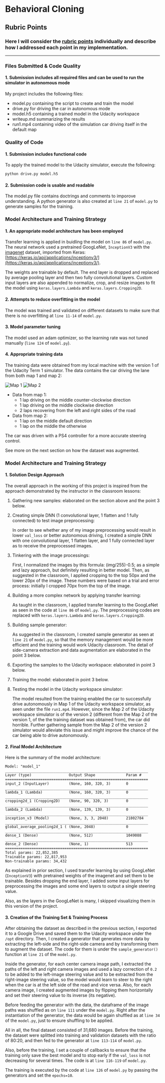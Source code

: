 # **Behavioral Cloning** 

## Rubric Points
### Here I will consider the [rubric points](https://review.udacity.com/#!/rubrics/432/view) individually and describe how I addressed each point in my implementation.  

---
### Files Submitted & Code Quality

#### 1. Submission includes all required files and can be used to run the simulator in autonomous mode

My project includes the following files:
* model.py containing the script to create and train the model
* drive.py for driving the car in autonomous mode
* model.h5 containing a trained model in the Udacity workspace
* writeup.md summarizing the results
* run1.mp4 containing video of the simulation car driving itself in the default map

### Quality of Code

#### 1. Submission includes functional code
To apply the trained model to the Udacity simulator, execute the following:
```sh
python drive.py model.h5
```

#### 2. Submission code is usable and readable

The model.py file contains doctrings and comments to imporove understanding. A python generator is also created at `line 21` of `model.py` to generate samples for the training.

### Model Architecture and Training Strategy

#### 1. An appropriate model architecture has been employed

Transfer learning is applied in buidling the model on `line 86` of `model.py`. The neural network used a pretrained GoogLeNet, `InceptionV3` with the [imagenet](https://www.kaggle.com/c/imagenet-object-localization-challenge) dataset, imported from Keras: [https://keras.io/api/applications/inceptionv3/](https://keras.io/api/applications/inceptionv3/).

The weights are trainable by default. The end layer is dropped and replaced by average pooling layer and then two fully convolutional layers. Custom input layers are also appended to normalize, crop, and resize images to fit the model using `keras.layers.Lambda` and `keras.layers.Cropping2D`.

#### 2. Attempts to reduce overfitting in the model

The model was trained and validated on different datasets to make sure that there is no overfitting at `line 11-14` of `model.py`.

#### 3. Model parameter tuning

The model used an adam optimizer, so the learning rate was not tuned manually (`line 124` of `model.py`).

#### 4. Appropriate training data

The training data were obtained from my local machine with the version 1 of the Udacity Term 1 simulator. The data contains the car driving the lane from both map 1 and map 2:

![Map 1](img/sim-1.png)
![Map 2](img/sim-2.png)

* Data from map 1:
  * 1 lap driving on the middle counter-clockwise direction
  * 1 lap driving on the middle clockwise direction
  * 2 laps recovering from the left and right sides of the road
* Data from map 2:
  * 1 lap on the middle default direction
  * 1 lap on the middle the otherwise
  
The car was driven with a PS4 controller for a more accurate steering control.

See more on the next section on how the dataset was augmented.

### Model Architecture and Training Strategy

#### 1. Solution Design Approach

The overall approach in the working of this project is inspired from the approach demonstrated by the instructor in the classroom lessons:
1. Gathering new samples: elaborated on the section above and the point 3 below.

2. Creating simple DNN (1 convolutional layer, 1 flatten and 1 fully connected) to test image preprocessing:
   
   In order to see whether any of my image preprocessing would result in lower `val_loss` or better autonomous driving, I created a simple DNN with one convolutional layer, 1 flatten layer, and 1 fully connected layer as to receive the preprocessed images.

3. Tinkering with the image processings:
   
   First, I normalized the images by this formula: (img/255)-0.5; as a simple and lazy approach, but definitely resulting in better model. Then, as suggested in the classroom, I applied cropping to the top 50px and the lower 20px of the image. These numbers were based on a trial and error process: initially I cropped 70px from the top of the image.

4. Building a more complex network by applying transfer learning:
   
   As taught in the classroom, I applied transfer learning to the GoogLeNet as seen in the code at `line 86` of `model.py`. The preprocessing codes are replaced with `keras.layers.Lambda` and `keras.layers.Cropping2D`.

5. Building sample generator:

   As suggested in the classroom, I created sample generator as seen at `line 21` of `model.py`, so that the memory management would be more efficient and the training would work Udacity classroom. The detail of side-camera extraction and data augmentation are elaborated in the point 3 below.
   
6. Exporting the samples to the Udacity workspace: elaborated in point 3 below.

7. Training the model: elaborated in point 3 below.

8. Testing the model in the Udacity workspace simulator:

   The model resulted from the training enabled the car to successfully drive autonomously in Map 1 of the Udacity workspace simulator, as seen under the file `run1.mp4`. However, since the Map 2 of the Udacity workspace simulator is of the version 2 (different from the Map 2 of the version 1, of the the training dataset was obtained from), the car did horrible. Further gathering sample from the Map 2 of the version 2 simulator would alleviate this issue and might improve the chance of the car being able to drive autonomously.

#### 2. Final Model Architecture

Here is the summary of the model architecture:

```shell
Model: "model_1"
_________________________________________________________________
Layer (type)                 Output Shape              Param #   
=================================================================
input_2 (InputLayer)         (None, 160, 320, 3)       0         
_________________________________________________________________
lambda_1 (Lambda)            (None, 160, 320, 3)       0         
_________________________________________________________________
cropping2d_1 (Cropping2D)    (None, 90, 320, 3)        0         
_________________________________________________________________
lambda_2 (Lambda)            (None, 139, 139, 3)       0         
_________________________________________________________________
inception_v3 (Model)         (None, 3, 3, 2048)        21802784  
_________________________________________________________________
global_average_pooling2d_1 ( (None, 2048)              0         
_________________________________________________________________
dense_1 (Dense)              (None, 512)               1049088   
_________________________________________________________________
dense_2 (Dense)              (None, 1)                 513       
=================================================================
Total params: 22,852,385
Trainable params: 22,817,953
Non-trainable params: 34,432
```

As explained in prior section, I used transfer learning by using GoogLeNet (`InceptionV3`) with pretrained weights of the imagenet and set them to be trainable. Besides dropping the end layer, I added some input layers for preprocessing the images and some end layers to output a single steering value.

Also, as the layers in the GoogLeNet is many, I skipped visualizing them in this version of the project.

#### 3. Creation of the Training Set & Training Process

After obtaining the dataset as described in the previous section, I exported it to a Google Drive and saved them to the Udacity workspace under the `/opt` directory. Then, I created a generator that generates more data by extracting the left-side and the right-side camera and by transforming them to augment the dataset. The code for them is under the `sample_generator()` function at `line 21` of the `model.py`.

Inside the generator, for each center camera image path, I extracted the paths of the left and right camera images and used a lazy correction of `0.2` to be added to the left-image steering value and to be extracted from the right-image steering value, so the model would learn to steer to the right when the car is at the left side of the road and vice versa. Also, for each camera image, I created augmented images by flipping them horizontally and set their steering value to its inverse (its negative).

Before feeding the generator with the data, the dataframe of the image paths was shuffled as on `line 111` under the `model.py`. Right after the instantiation of the generator, the data would be again shuffled as at `line 34` of the `model.py`, just to ensure shuffling to be applied.

All in all, the final dataset consisted of 31,680 images. Before the training, the dataset were splitted into training and validation datasets with the ratio of 80:20, and then fed to the generator at `line 113-114` of `model.py`.

Also, before the training, I set a couple of callbacks to ensure that the training only save the best model and to stop early if the `val_loss` is not decreasing for several times. The code is at `line 116-119` of `model.py`.

The training is executed by the code at `line 126` of `model.py` by passing the generators and set the `epochs=10`.
